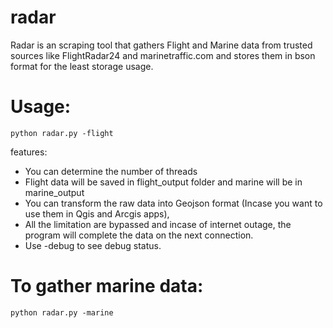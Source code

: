 # radar 
Radar is an scraping tool that gathers Flight and Marine data from trusted sources like FlightRadar24 and marinetraffic.com and stores them in bson format for the least storage usage.

# Usage:
`python radar.py -flight`

features:
- You can determine the number of threads
- Flight data will be saved in flight_output folder and marine will be in marine_output
- You can transform the raw data into Geojson format (Incase you want to use them in Qgis and Arcgis apps),  
- All the limitation are bypassed and incase of internet outage, the program will complete the data on the next connection.
- Use -debug to see debug status.

# To gather marine data:
`python radar.py -marine`
